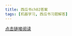 ```yaml
---
title: 西瓜书ch02答案
tags: [机器学习, 西瓜书习题解答]
---
```


<a href="{{site.baseurl}}/pdf/西瓜书ch02答案.pdf" target="_blank">点击链接阅读</a>
